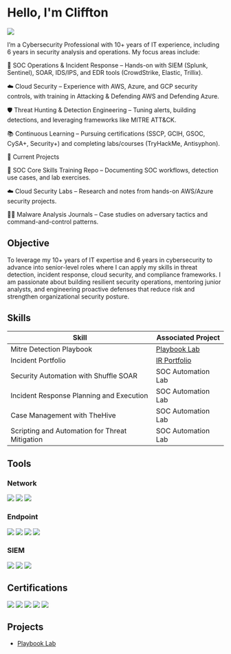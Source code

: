# Hello, I'm Cliffton 
<a href="https://linkedin.com"><img src="https://img.shields.io/badge/-LinkedIn-0072b1?&style=for-the-badge&logo=linkedin&logoColor=white" /></a>

I’m a Cybersecurity Professional with 10+ years of IT experience, including 6 years in security analysis and operations. My focus areas include:

🔐 SOC Operations & Incident Response – Hands-on with SIEM (Splunk, Sentinel), SOAR, IDS/IPS, and EDR tools (CrowdStrike, Elastic, Trillix).

☁️ Cloud Security – Experience with AWS, Azure, and GCP security controls, with training in Attacking & Defending AWS and Defending Azure.

🛡️ Threat Hunting & Detection Engineering – Tuning alerts, building detections, and leveraging frameworks like MITRE ATT&CK.

📚 Continuous Learning – Pursuing certifications (SSCP, GCIH, GSOC, CySA+, Security+) and completing labs/courses (TryHackMe, Antisyphon).

🔭 Current Projects

🚨 SOC Core Skills Training Repo – Documenting SOC workflows, detection use cases, and lab exercises.

☁️ Cloud Security Labs – Research and notes from hands-on AWS/Azure security projects.

🧑‍💻 Malware Analysis Journals – Case studies on adversary tactics and command-and-control patterns.

## Objective
To leverage my 10+ years of IT expertise and 6 years in cybersecurity to advance into senior-level roles where I can apply my skills in threat detection, incident response, cloud security, and compliance frameworks. I am passionate about building resilient security operations, mentoring junior analysts, and engineering proactive defenses that reduce risk and strengthen organizational security posture.

## Skills

| Skill                                         | Associated Project         |
|-----------------------------------------------|----------------------------|
| Mitre Detection Playbook         | <a href="https://github.com/cbelche4-proj/MITRE-Detection-Playbook">Playbook Lab</a>|
| Incident Portfolio | <a href="https://google.com">IR Portfolio</a>|
| Security Automation with Shuffle SOAR         | SOC Automation Lab|
| Incident Response Planning and Execution      | SOC Automation Lab|
| Case Management with TheHive                  | SOC Automation Lab|
| Scripting and Automation for Threat Mitigation | SOC Automation Lab|

## Tools

### Network
<div>
    <img src="https://img.shields.io/badge/-Wireshark-1679A7?&style=for-the-badge&logo=Wireshark&logoColor=white" />
    <img src="https://img.shields.io/badge/-Suricata-EF3B2D?&style=for-the-badge&logo=Suricata&logoColor=white" />
    <img src="https://img.shields.io/badge/-Zeek-777BB4?&style=for-the-badge&logo=Zeek&logoColor=white" />
</div>

### Endpoint
<div>
  <img src="https://img.shields.io/badge/-CrowdStrike-E30613?&style=for-the-badge&logo=CrowdStrike&logoColor=white" />
<img src="https://img.shields.io/badge/-SentinelOne-372463?&style=for-the-badge&logo=SentinelOne&logoColor=white" />  
  <img src="https://img.shields.io/badge/-Microsoft_Defender_for_Endpoint-00A4EF?&style=for-the-badge&logo=Microsoft&logoColor=white" />
    <img src="https://img.shields.io/badge/-Velociraptor-4B275F?&style=for-the-badge&logo=Velociraptor&logoColor=white" />
</div>

### SIEM
<div>
    <img src="https://img.shields.io/badge/-Microsoft_Sentinel-0078D4?&style=for-the-badge&logo=Microsoft&logoColor=white" />
    <img src="https://img.shields.io/badge/-Splunk-000000?&style=for-the-badge&logo=Splunk&logoColor=white" />
    <img src="https://img.shields.io/badge/-Elastic-005571?&style=for-the-badge&logo=Elastic&logoColor=white" />
</div>

## Certifications
<div>
  <img src="https://img.shields.io/badge/-SSCP-2E8B57?&style=for-the-badge&logo=(ISC2)&logoColor=white" />
<img src="https://img.shields.io/badge/-Security%2B-FF0000?&style=for-the-badge&logo=CompTIA&logoColor=white" />
<img src="https://img.shields.io/badge/-GSOC-1E90FF?&style=for-the-badge&logo=GIAC&logoColor=white" />
<img src="https://img.shields.io/badge/-CySA%2B-006699?&style=for-the-badge&logo=CompTIA&logoColor=white" />
<img src="https://img.shields.io/badge/-CEH-000000?&style=for-the-badge&logo=EC-Council&logoColor=white" />
</div>

## Projects
- <a href="https://github.com/cbelche4-proj/MITRE-Detection-Playbook">Playbook Lab</a>
